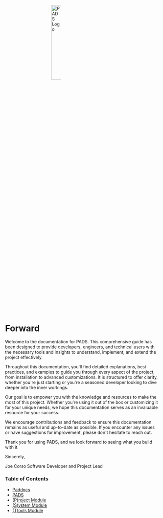 <style>
  img {
    width: 25%;
    margin: 5% 30%;
  }
</style>

[![PADS Logo](https://github.com/padsRepo/datasphere/blob/main/src/img/logos/ai-padslogo1.png)](static/img/logos/ai-padslogo1.png)

# Forward
Welcome to the documentation for PADS. This comprehensive guide has been designed to provide developers, engineers, and technical users with the necessary tools and insights to understand, implement, and extend the project effectively.

Throughout this documentation, you'll find detailed explanations, best practices, and examples to guide you through every aspect of the project, from installation to advanced customizations. It is structured to offer clarity, whether you're just starting or you're a seasoned developer looking to dive deeper into the inner workings.

Our goal is to empower you with the knowledge and resources to make the most of this project. Whether you're using it out of the box or customizing it for your unique needs, we hope this documentation serves as an invaluable resource for your success.

We encourage contributions and feedback to ensure this documentation remains as useful and up-to-date as possible. If you encounter any issues or have suggestions for improvement, please don't hesitate to reach out.

Thank you for using PADS, and we look forward to seeing what you build with it.

Sincerely,

Joe Corso
Software Developer and Project Lead

### Table of Contents
  - [Paddocs](paddocs.md)
  - [PADS](pads.md)
  - [(P)roject Module](proj.md)
  - [(S)ystem Module](sys.md)
  - [(T)ools Module](tools.md)


